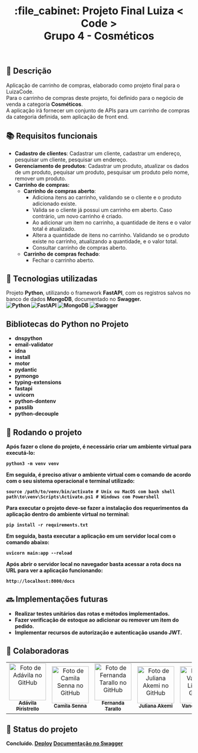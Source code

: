 <h1 align="center">:file_cabinet: Projeto Final Luiza < Code > <br>  Grupo 4 - Cosméticos</h1>

<br>

## :memo: Descrição
Aplicação de carrinho de compras, elaborado como projeto final para o LuizaCode.<br>
Para o carrinho de compras deste projeto, foi definido para o negócio de venda a categoria <b>Cosméticos</b>.<br>
A aplicação irá fornecer um conjunto de APIs para um carrinho de compras da categoria definida, sem aplicação de front end.

## :books: Requisitos funcionais

* <b>Cadastro de clientes</b>: Cadastrar um cliente, 
  cadastrar um endereço, pesquisar um cliente, pesquisar um endereço. 
* <b>Gerenciamento de produtos</b>: Cadastrar um produto, atualizar os dados de um produto, pequisar um produto, pesquisar um produto pelo nome, remover um produto.
* <b>Carrinho de compras: 
  * Carrinho de compras aberto</b>: 
    * Adiciona itens ao carrinho, validando se o cliente e o produto adicionado existe.
    * Valida se o cliente já possui um carrinho em aberto. Caso contrário, um novo carrinho é criado.
    * Ao adicionar um item no carrinho, a quantidade de itens e o valor total é atualizado.
    * Altera a quantidade de itens no carrinho. Validando se o produto existe no carrinho, atualizando a quantidade, e o valor total.
    * Consultar carrinho de compras aberto.
  * <b>Carrinho de compras fechado</b>:
    * Fechar o carrinho aberto.



## :wrench: Tecnologias utilizadas
Projeto <b>Python</b>, utilizando o framework <b>FastAPI</b>, com os registros salvos no banco de dados <b>MongoDB</b>, documentado no <b>Swagger<b>.<br>
![Python](https://img.shields.io/badge/python-3670A0?style=for-the-badge&logo=python&logoColor=ffdd54)
![FastAPI](https://img.shields.io/badge/FastAPI-005571?style=for-the-badge&logo=fastapi)
![MongoDB](https://img.shields.io/badge/MongoDB-%234ea94b.svg?style=for-the-badge&logo=mongodb&logoColor=white)
![Swagger](https://img.shields.io/badge/-Swagger-%23Clojure?style=for-the-badge&logo=swagger&logoColor=white)

## Bibliotecas do Python no Projeto
<ul>
  <li>dnspython</li>
  <li>email-validator</li>
  <li>idna</li>
  <li>install</li>
  <li>motor</li>
  <li>pydantic</li>
  <li>pymongo</li>
  <li>typing-extensions</li>
  <li>fastapi</li>
  <li>uvicorn</li>
  <li>python-dontenv</li>
  <li>passlib</li>
  <li>python-decouple</li>
</ul>

## :rocket: Rodando o projeto
Após fazer o clone do projeto, é necessário criar um ambiente virtual para executá-lo:
```
python3 -m venv venv
```
Em seguida, é preciso ativar o ambiente virtual com o comando de acordo com o seu sistema operacional e terminal utilizado:
```
source /path/to/venv/bin/activate # Unix ou MacOS com bash shell
path\to\venv\Scripts\Activate.ps1 # Windows com Powershell
```
Para executar o projeto deve-se fazer a instalação dos requerimentos da aplicação dentro do ambiente virtual no terminal:
```
pip install -r requirements.txt
```
Em seguida, basta executar a aplicação em um servidor local com o comando abaixo: 
```
uvicorn main:app --reload
```
Após abrir o servidor local no navegador basta acessar a rota docs na URL para ver a aplicação funcionando:
```
http://localhost:8000/docs
```

## :soon: Implementações futuras
<ul>
  <li>Realizar testes unitários das rotas e métodos implementados.</li>
  <li>Fazer verificação de estoque ao adicionar ou remover um item do pedido.</li>
  <li>Implementar recursos de autorização e autenticação usando JWT.</li>
</ul>

## :handshake: Colaboradoras
<table>
  <tr>
    <td align="center">
      <a href="https://github.com/AdavilaGP">
        <img src="https://avatars.githubusercontent.com/u/48567107?v=4" width="100px;" alt="Foto de Adávila no GitHub"/><br>
        <sub>
          <b>Adávila Piristrello</b>
        </sub>
      </a>
    </td>
        <td align="center">
      <a href="https://github.com/CamiSenna">
        <img src="https://avatars.githubusercontent.com/u/112130435?v=4" width="100px;" alt="Foto de Camila Senna no GitHub"/><br>
        <sub>
          <b>Camila Senna</b>
        </sub>
      </a>
    </td>
        <td align="center">
      <a href="https://github.com/FerTarallo">
        <img src="https://avatars.githubusercontent.com/u/84454284?v=4" width="100px;" alt="Foto de Fernanda Tarallo no GitHub"/><br>
        <sub>
          <b>Fernanda Tarallo</b>
        </sub>
      </a>
    </td>
        <td align="center">
      <a href="http://github.com/julianakemi">
        <img src="https://avatars.githubusercontent.com/u/37545707?v=4" width="100px;" alt="Foto de Juliana Akemi no GitHub"/><br>
        <sub>
          <b>Juliana Akemi</b>
        </sub>
      </a>
    </td>
            <td align="center">
      <a href="https://github.com/vanessa-cl">
        <img src="https://avatars.githubusercontent.com/u/83243667?v=4" width="100px;" alt="Foto de Vanessa Lima no GitHub"/><br>
        <sub>
          <b>Vanessa Lima</b>
        </sub>
      </a>
    </td>
  </tr>
</table>

## :dart: Status do projeto
Concluído.
<a href="https://shopping-cart-cosmeticos-api.herokuapp.com/docs#/" targt="_blank">Deploy</a> 
<a href="">Documentação no Swagger</a>

